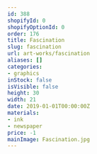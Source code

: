 ```yaml
---
id: 388
shopifyId: 0
shopifyOptionId: 0
order: 176
title: Fascination
slug: fascination
url: art-works/fascination
aliases: []
categories:
- graphics
inStock: false
isVisible: false
height: 30
width: 21
date: 2019-01-01T00:00:00Z
materials:
- ink
- newspaper
price: -1
mainImage: Fascination.jpg
---
```

